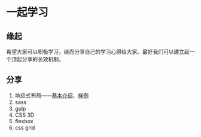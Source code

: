 # 一起学习

## 缘起
希望大家可以积极学习，继而分享自己的学习心得给大家。最好我们可以建立起一个顶起分享的长效机制。

## 分享

1. 响应式布局——[基本介绍](//github.com/BestACE/learning/blob/master/01responsive/rwd.md)、[样例](//bestace.github.io/learning/01responsive/rwd.html)
2. sass
3. gulp
4. CSS 3D
5. flexbox
6. css grid
